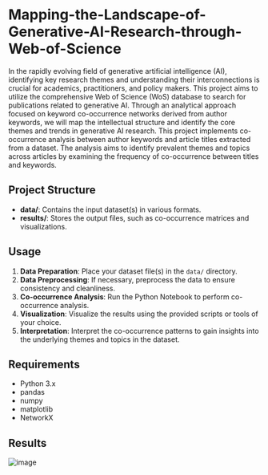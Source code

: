 # Mapping-the-Landscape-of-Generative-AI-Research-through-Web-of-Science


In the rapidly evolving field of generative artificial intelligence (AI), identifying key research themes and understanding their interconnections is crucial for academics, practitioners, and policy makers. This project aims to utilize the comprehensive Web of Science (WoS) database to search for publications related to generative AI. Through an
analytical approach focused on keyword co-occurrence networks derived from author keywords, we will map the intellectual structure and identify the core themes and trends
in generative AI research. This project implements co-occurrence analysis between author keywords and article titles extracted from a dataset. The analysis aims to identify prevalent themes and topics across articles by examining the frequency of co-occurrence between titles and keywords.

## Project Structure

- **data/**: Contains the input dataset(s) in various formats.
- **results/**: Stores the output files, such as co-occurrence matrices and visualizations.

## Usage

1. **Data Preparation**: Place your dataset file(s) in the `data/` directory.
2. **Data Preprocessing**: If necessary, preprocess the data to ensure consistency and cleanliness.
3. **Co-occurrence Analysis**: Run the Python Notebook to perform co-occurrence analysis.
4. **Visualization**: Visualize the results using the provided scripts or tools of your choice.
5. **Interpretation**: Interpret the co-occurrence patterns to gain insights into the underlying themes and topics in the dataset.

## Requirements

- Python 3.x
- pandas
- numpy
- matplotlib
- NetworkX

## Results

![image](https://github.com/priyanka-senthil/Mapping-the-Landscape-of-Generative-AI-Research-through-Web-of-Science/assets/160204163/e9c54052-a769-44b6-9b64-7b257b20694a)

